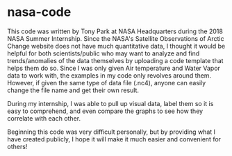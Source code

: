 # nasa-code

This code was written by Tony Park at NASA Headquarters during the 2018 NASA Summer Internship. Since the NASA's Satellite Observations of Arctic Change website does not have much quantitative data, I thought it would be helpful for both scientists/public who may want to analyze and find trends/anomalies of the data themselves by uploading a code template that helps them do so. Since I was only given Air temperature and Water Vapor data to work with, the examples in my code only revolves around them. However, if given the same type of data file (.nc4), anyone can easily change the file name and get their own result.

During my internship, I was able to pull up visual data, label them so it is easy to comprehend, and even compare the graphs to see how they correlate with each other.

Beginning this code was very difficult personally, but by providing what I have created publicly, I hope it will make it much easier and convenient for others!
